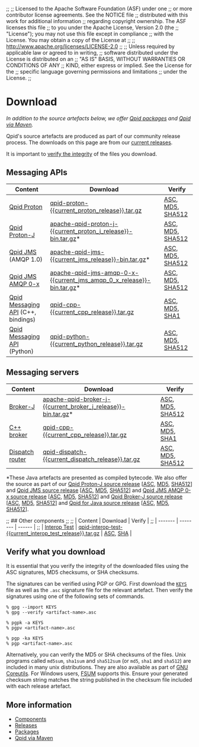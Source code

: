 ;;
;; Licensed to the Apache Software Foundation (ASF) under one
;; or more contributor license agreements.  See the NOTICE file
;; distributed with this work for additional information
;; regarding copyright ownership.  The ASF licenses this file
;; to you under the Apache License, Version 2.0 (the
;; "License"); you may not use this file except in compliance
;; with the License.  You may obtain a copy of the License at
;; 
;;   http://www.apache.org/licenses/LICENSE-2.0
;; 
;; Unless required by applicable law or agreed to in writing,
;; software distributed under the License is distributed on an
;; "AS IS" BASIS, WITHOUT WARRANTIES OR CONDITIONS OF ANY
;; KIND, either express or implied.  See the License for the
;; specific language governing permissions and limitations
;; under the License.
;;

# Download

*In addition to the source artefacts below, we offer
[Qpid packages](packages.html) and [Qpid via Maven](maven.html).*

Qpid's source artefacts are produced as part of our community release
process. The downloads on this page are from our
[current releases]({{site_url}}/releases/index.html#current-releases).

It is important to [verify the integrity](#verify-what-you-download) of the files you download.

## Messaging APIs

| Content | Download | Verify |
| ------- | -------- | ------ |
| [Qpid Proton]({{site_url}}/proton/index.html) | [qpid-proton-{{current_proton_release}}.tar.gz](http://www.apache.org/dyn/closer.lua/qpid/proton/{{current_proton_release}}/qpid-proton-{{current_proton_release}}.tar.gz) | [ASC](http://www.apache.org/dist/qpid/proton/{{current_proton_release}}/qpid-proton-{{current_proton_release}}.tar.gz.asc), [MD5](http://www.apache.org/dist/qpid/proton/{{current_proton_release}}/qpid-proton-{{current_proton_release}}.tar.gz.md5), [SHA512](http://www.apache.org/dist/qpid/proton/{{current_proton_release}}/qpid-proton-{{current_proton_release}}.tar.gz.sha512) |
| [Qpid Proton-J]({{site_url}}/proton/index.html) | [apache-qpid-proton-j-{{current_proton_j_release}}-bin.tar.gz](http://www.apache.org/dyn/closer.lua/qpid/proton-j/{{current_proton_j_release}}/apache-qpid-proton-j-{{current_proton_j_release}}-bin.tar.gz)\* | [ASC](http://www.apache.org/dist/qpid/proton-j/{{current_proton_j_release}}/apache-qpid-proton-j-{{current_proton_j_release}}-bin.tar.gz.asc), [MD5](http://www.apache.org/dist/qpid/proton-j/{{current_proton_j_release}}/apache-qpid-proton-j-{{current_proton_j_release}}-bin.tar.gz.md5), [SHA512](http://www.apache.org/dist/qpid/proton-j/{{current_proton_j_release}}/apache-qpid-proton-j-{{current_proton_j_release}}-bin.tar.gz.sha512) |
| [Qpid JMS]({{site_url}}/components/jms/index.html) (AMQP 1.0) | [apache-qpid-jms-{{current_jms_release}}-bin.tar.gz](http://www.apache.org/dyn/closer.lua/qpid/jms/{{current_jms_release}}/apache-qpid-jms-{{current_jms_release}}-bin.tar.gz)\* | [ASC](http://www.apache.org/dist/qpid/jms/{{current_jms_release}}/apache-qpid-jms-{{current_jms_release}}-bin.tar.gz.asc), [MD5](http://www.apache.org/dist/qpid/jms/{{current_jms_release}}/apache-qpid-jms-{{current_jms_release}}-bin.tar.gz.md5), [SHA512](http://www.apache.org/dist/qpid/jms/{{current_jms_release}}/apache-qpid-jms-{{current_jms_release}}-bin.tar.gz.sha512) |
| [Qpid JMS AMQP 0-x]({{site_url}}/components/jms/amqp-0-x.html) | [apache-qpid-jms-amqp-0-x-{{current_jms_amqp_0_x_release}}-bin.tar.gz](http://www.apache.org/dyn/closer.lua/qpid/jms-amqp-0-x/{{current_jms_amqp_0_x_release}}/binaries/apache-qpid-jms-amqp-0-x-{{current_jms_amqp_0_x_release}}-bin.tar.gz)\* | [ASC](http://www.apache.org/dist/qpid/jms-amqp-0-x/{{current_jms_amqp_0_x_release}}/binaries/apache-qpid-jms-amqp-0-x-{{current_jms_amqp_0_x_release}}-bin.tar.gz.asc), [MD5](http://www.apache.org/dist/qpid/jms-amqp-0-x/{{current_jms_amqp_0_x_release}}/binaries/apache-qpid-jms-amqp-0-x-{{current_jms_amqp_0_x_release}}-bin.tar.gz.md5), [SHA512](http://www.apache.org/dist/qpid/jms-amqp-0-x/{{current_jms_amqp_0_x_release}}/binaries/apache-qpid-jms-amqp-0-x-{{current_jms_amqp_0_x_release}}-bin.tar.gz.sha512) |
| [Qpid Messaging API]({{site_url}}/components/messaging-api/index.html) (C++, bindings) | [qpid-cpp-{{current_cpp_release}}.tar.gz](http://www.apache.org/dyn/closer.lua/qpid/cpp/{{current_cpp_release}}/qpid-cpp-{{current_cpp_release}}.tar.gz) | [ASC](http://www.apache.org/dist/qpid/cpp/{{current_cpp_release}}/qpid-cpp-{{current_cpp_release}}.tar.gz.asc), [MD5](http://www.apache.org/dist/qpid/cpp/{{current_cpp_release}}/qpid-cpp-{{current_cpp_release}}.tar.gz.md5), [SHA1](http://www.apache.org/dist/qpid/cpp/{{current_cpp_release}}/qpid-cpp-{{current_cpp_release}}.tar.gz.sha1) |
| [Qpid Messaging API]({{site_url}}/components/messaging-api/index.html) (Python) | [qpid-python-{{current_python_release}}.tar.gz](http://www.apache.org/dyn/closer.lua/qpid/python/{{current_python_release}}/qpid-python-{{current_python_release}}.tar.gz) | [ASC](http://www.apache.org/dist/qpid/python/{{current_python_release}}/qpid-python-{{current_python_release}}.tar.gz.asc), [MD5](http://www.apache.org/dist/qpid/python/{{current_python_release}}/qpid-python-{{current_python_release}}.tar.gz.md5), [SHA512](http://www.apache.org/dist/qpid/python/{{current_python_release}}/qpid-python-{{current_python_release}}.tar.gz.sha) |

## Messaging servers

| Content | Download | Verify |
| ------- | -------- | ------ |
| [Broker-J]({{site_url}}/components/broker-j/index.html) | [apache-qpid-broker-j-{{current_broker_j_release}}-bin.tar.gz](http://www.apache.org/dyn/closer.lua/qpid/broker-j/{{current_broker_j_release}}/binaries/apache-qpid-broker-j-{{current_broker_j_release}}-bin.tar.gz)\* | [ASC](http://www.apache.org/dist/qpid/broker-j/{{current_broker_j_release}}/binaries/apache-qpid-broker-j-{{current_broker_j_release}}-bin.tar.gz.asc), [MD5](http://www.apache.org/dist/qpid/broker-j/{{current_broker_j_release}}/binaries/apache-qpid-broker-j-{{current_broker_j_release}}-bin.tar.gz.md5), [SHA512](http://www.apache.org/dist/qpid/broker-j/{{current_broker_j_release}}/binaries/apache-qpid-broker-j-{{current_broker_j_release}}-bin.tar.gz.sha512) |
| [C++ broker]({{site_url}}/components/cpp-broker/index.html) | [qpid-cpp-{{current_cpp_release}}.tar.gz](http://www.apache.org/dyn/closer.lua/qpid/cpp/{{current_cpp_release}}/qpid-cpp-{{current_cpp_release}}.tar.gz) | [ASC](http://www.apache.org/dist/qpid/cpp/{{current_cpp_release}}/qpid-cpp-{{current_cpp_release}}.tar.gz.asc), [MD5](http://www.apache.org/dist/qpid/cpp/{{current_cpp_release}}/qpid-cpp-{{current_cpp_release}}.tar.gz.md5), [SHA1](http://www.apache.org/dist/qpid/cpp/{{current_cpp_release}}/qpid-cpp-{{current_cpp_release}}.tar.gz.sha1) |
| [Dispatch router]({{site_url}}/components/dispatch-router/index.html) | [qpid-dispatch-{{current_dispatch_release}}.tar.gz](http://www.apache.org/dyn/closer.lua/qpid/dispatch/{{current_dispatch_release}}/qpid-dispatch-{{current_dispatch_release}}.tar.gz) | [ASC](http://www.apache.org/dist/qpid/dispatch/{{current_dispatch_release}}/qpid-dispatch-{{current_dispatch_release}}.tar.gz.asc), [MD5](http://www.apache.org/dist/qpid/dispatch/{{current_dispatch_release}}/qpid-dispatch-{{current_dispatch_release}}.tar.gz.md5), [SHA512](http://www.apache.org/dist/qpid/dispatch/{{current_dispatch_release}}/qpid-dispatch-{{current_dispatch_release}}.tar.gz.sha) |

\*These Java artefacts are presented as compiled bytecode.  We also
offer the source as part of our
[Qpid Proton-J source release](http://www.apache.org/dyn/closer.lua/qpid/proton-j/{{current_proton_j_release}}/apache-qpid-proton-j-{{current_proton_j_release}}-src.tar.gz)
\[[ASC](http://www.apache.org/dist/qpid/proton-j/{{current_proton_j_release}}/apache-qpid-proton-j-{{current_proton_j_release}}-src.tar.gz.asc),
[MD5](http://www.apache.org/dist/qpid/proton-j/{{current_proton_j_release}}/apache-qpid-proton-j-{{current_proton_j_release}}-src.tar.gz.md5),
[SHA512](http://www.apache.org/dist/qpid/proton-j/{{current_proton_j_release}}/apache-qpid-proton-j-{{current_proton_j_release}}-src.tar.gz.sha512)\]
and
[Qpid JMS source release](http://www.apache.org/dyn/closer.lua/qpid/jms/{{current_jms_release}}/apache-qpid-jms-{{current_jms_release}}-src.tar.gz)
\[[ASC](http://www.apache.org/dist/qpid/jms/{{current_jms_release}}/apache-qpid-jms-{{current_jms_release}}-src.tar.gz.asc),
[MD5](http://www.apache.org/dist/qpid/jms/{{current_jms_release}}/apache-qpid-jms-{{current_jms_release}}-src.tar.gz.md5),
[SHA512](http://www.apache.org/dist/qpid/jms/{{current_jms_release}}/apache-qpid-jms-{{current_jms_release}}-src.tar.gz.sha512)\]
and
[Qpid JMS AMQP 0-x source release](http://www.apache.org/dyn/closer.lua/qpid/jms-amqp-0-x/{{current_jms_amqp_0_x_release}}/apache-qpid-jms-amqp-0-x-{{current_jms_amqp_0_x_release}}-src.tar.gz)
\[[ASC](http://www.apache.org/dist/qpid/jms-amqp-0-x/{{current_jms_amqp_0_x_release}}/apache-qpid-jms-amqp-0-x-{{current_jms_amqp_0_x_release}}-src.tar.gz.asc),
[MD5](http://www.apache.org/dist/qpid/jms-amqp-0-x/{{current_jms_amqp_0_x_release}}/apache-qpid-jms-amqp-0-x-{{current_jms_amqp_0_x_release}}-src.tar.gz.md5),
[SHA512](http://www.apache.org/dist/qpid/jms-amqp-0-x/{{current_jms_amqp_0_x_release}}/apache-qpid-jms-amqp-0-x-{{current_jms_amqp_0_x_release}}-src.tar.gz.sha512)\]
and
[Qpid Broker-J source release](http://www.apache.org/dyn/closer.lua/qpid/broker-j/{{current_broker_j_release}}/apache-qpid-broker-j-{{current_broker_j_release}}-src.tar.gz)
\[[ASC](http://www.apache.org/dist/qpid/broker-j/{{current_broker_j_release}}/apache-qpid-broker-j-{{current_broker_j_release}}-src.tar.gz.asc),
[MD5](http://www.apache.org/dist/qpid/broker-j/{{current_broker_j_release}}/apache-qpid-broker-j-{{current_broker_j_release}}-src.tar.gz.md5),
[SHA512](http://www.apache.org/dist/qpid/broker-j/{{current_broker_j_release}}/apache-qpid-broker-j-{{current_broker_j_release}}-src.tar.gz.sha512)\]
and
[Qpid for Java source release](http://www.apache.org/dyn/closer.lua/qpid/java/{{current_java_release}}/qpid-java-{{current_java_release}}.tar.gz)
\[[ASC](http://www.apache.org/dist/qpid/java/{{current_java_release}}/qpid-java-{{current_java_release}}.tar.gz.asc),
[MD5](http://www.apache.org/dist/qpid/java/{{current_java_release}}/qpid-java-{{current_java_release}}.tar.gz.md5),
[SHA512](http://www.apache.org/dist/qpid/java/{{current_java_release}}/qpid-java-{{current_java_release}}.tar.gz.sha)\].

;; ## Other components
;;
;; | Content | Download | Verify |
;; | ------- | -------- | ------ |
;; | [Interop Test]({{site_url}}/components/interop-test/index.html) | [qpid-interop-test-{{current_interop_test_release}}.tar.gz](http://www.apache.org/dyn/closer.lua/qpid/interop-test/{{current_interop_test_release}}/qpid-interop-test-{{current_interop_test_release}}.tar.gz) | [ASC](http://www.apache.org/dist/qpid/interop-test/{{current_interop_test_release}}/qpid-interop-test-{{current_interop_test_release}}.tar.gz.asc), [SHA](http://www.apache.org/dist/qpid/interop-test/{{current_interop_test_release}}/qpid-interop-test-{{current_interop_test_release}}.tar.gz.sha) |

## Verify what you download

It is essential that you verify the integrity of the downloaded files
using the ASC signatures, MD5 checksums, or SHA checksums.

The signatures can be verified using PGP or GPG. First download
the [`KEYS`](http://www.apache.org/dist/qpid/KEYS) file as well as the
`.asc` signature file for the relevant artefact. Then verify the signatures
using one of the following sets of commands.

    % gpg --import KEYS
    % gpg --verify <artifact-name>.asc

    % pgpk -a KEYS
    % pgpv <artifact-name>.asc

    % pgp -ka KEYS
    % pgp <artifact-name>.asc

Alternatively, you can verify the MD5 or SHA checksums of the
files. Unix programs called `md5sum`, `sha1sum` and `sha512sum` (or `md5`, `sha1` and
`sha512`) are included in many unix distributions.  They are also
available as part of
[GNU Coreutils](http://www.gnu.org/software/coreutils/). For
Windows users, [FSUM](http://www.slavasoft.com/fsum/) supports this.
Ensure your generated checksum string matches the string
published in the checksum file included with each release artefact.

## More information

 - [Components]({{site_url}}/components/index.html)
 - [Releases]({{site_url}}/releases/index.html)
 - [Packages](packages.html)
 - [Qpid via Maven](maven.html)
